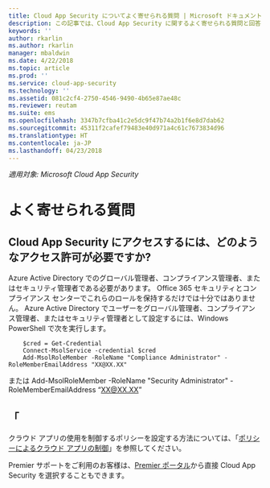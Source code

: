 ```yaml
---
title: Cloud App Security についてよく寄せられる質問 | Microsoft ドキュメント
description: この記事では、Cloud App Security に関するよく寄せられる質問と回答を示します。
keywords: ''
author: rkarlin
ms.author: rkarlin
manager: mbaldwin
ms.date: 4/22/2018
ms.topic: article
ms.prod: ''
ms.service: cloud-app-security
ms.technology: ''
ms.assetid: 081c2cf4-2750-4546-9490-4b65e87ae48c
ms.reviewer: reutam
ms.suite: ems
ms.openlocfilehash: 3347b7cfba41c2e5dc9f47b74a2b1f6e8d7dab62
ms.sourcegitcommit: 45311f2cafef79483e40d971a4c61c7673834d96
ms.translationtype: HT
ms.contentlocale: ja-JP
ms.lasthandoff: 04/23/2018
---
```

*適用対象: Microsoft Cloud App Security*


# <a name="frequently-asked-questions"></a>よく寄せられる質問

## <a name="what-kind-of-permissions-do-i-need-to-have-in-order-to-access-cloud-app-security"></a>Cloud App Security にアクセスするには、どのようなアクセス許可が必要ですか?

Azure Active Directory でのグローバル管理者、コンプライアンス管理者、またはセキュリティ管理者である必要があります。 Office 365 セキュリティとコンプライアンス センターでこれらのロールを保持するだけでは十分ではありません。
Azure Active Directory でユーザーをグローバル管理者、コンプライアンス管理者、またはセキュリティ管理者として設定するには、Windows PowerShell で次を実行します。

        $cred = Get-Credential
        Connect-MsolService -credential $cred
        Add-MsolRoleMember -RoleName "Compliance Administrator" -RoleMemberEmailAddress "XX@XX.XX"
 または Add-MsolRoleMember -RoleName "Security Administrator" -RoleMemberEmailAddress “XX@XX.XX”

## <a name="see-also"></a>「  
クラウド アプリの使用を制御するポリシーを設定する方法については、「[ポリシーによるクラウド アプリの制御](control-cloud-apps-with-policies.md)」を参照してください。   

Premier サポートをご利用のお客様は、[Premier ポータル](https://premier.microsoft.com/)から直接 Cloud App Security を選択することもできます。  
